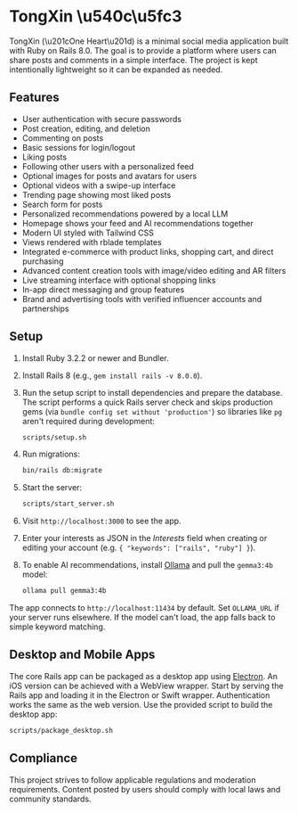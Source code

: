 # TongXin \u540c\u5fc3

TongXin (\u201cOne Heart\u201d) is a minimal social media application built with Ruby on Rails 8.0. The goal is to provide a platform where users can share posts and comments in a simple interface. The project is kept intentionally lightweight so it can be expanded as needed.

## Features

- User authentication with secure passwords
- Post creation, editing, and deletion
- Commenting on posts
- Basic sessions for login/logout
- Liking posts
- Following other users with a personalized feed
- Optional images for posts and avatars for users
- Optional videos with a swipe-up interface
- Trending page showing most liked posts
- Search form for posts
- Personalized recommendations powered by a local LLM
- Homepage shows your feed and AI recommendations together
- Modern UI styled with Tailwind CSS
- Views rendered with rblade templates
- Integrated e-commerce with product links, shopping cart, and direct purchasing
- Advanced content creation tools with image/video editing and AR filters
- Live streaming interface with optional shopping links
- In-app direct messaging and group features
- Brand and advertising tools with verified influencer accounts and partnerships

## Setup

1. Install Ruby 3.2.2 or newer and Bundler.
2. Install Rails 8 (e.g., `gem install rails -v 8.0.0`).
3. Run the setup script to install dependencies and prepare the database.
   The script performs a quick Rails server check and skips production gems
   (via `bundle config set without 'production'`) so libraries like `pg` aren't
   required during development:

   ```bash
   scripts/setup.sh
   ```
4. Run migrations:

   ```bash
   bin/rails db:migrate
   ```

5. Start the server:

   ```bash
   scripts/start_server.sh
   ```
6. Visit `http://localhost:3000` to see the app.
7. Enter your interests as JSON in the *Interests* field when creating or
   editing your account (e.g. `{ "keywords": ["rails", "ruby"] }`).
8. To enable AI recommendations, install [Ollama](https://ollama.com/) and pull
   the `gemma3:4b` model:

   ```bash
   ollama pull gemma3:4b
   ```

  The app connects to `http://localhost:11434` by default. Set `OLLAMA_URL` if
  your server runs elsewhere. If the model can't load, the app falls back to
  simple keyword matching.

## Desktop and Mobile Apps

The core Rails app can be packaged as a desktop app using [Electron](https://electronjs.org).
An iOS version can be achieved with a WebView wrapper. Start by serving the
Rails app and loading it in the Electron or Swift wrapper. Authentication works
the same as the web version. Use the provided script to build the desktop app:

```bash
scripts/package_desktop.sh
```

## Compliance

This project strives to follow applicable regulations and moderation requirements. Content posted by users should comply with local laws and community standards.


